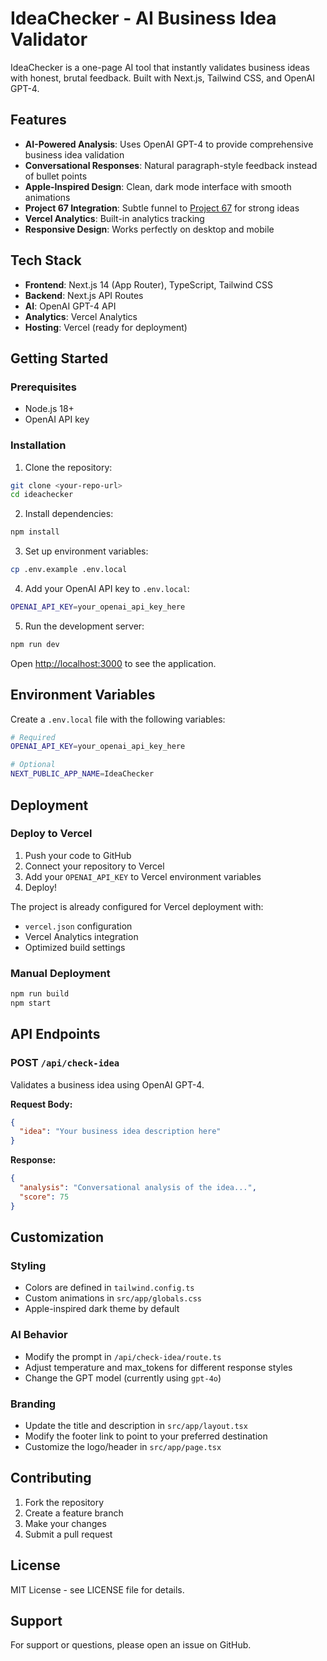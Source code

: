 # IdeaChecker - AI Business Idea Validator

IdeaChecker is a one-page AI tool that instantly validates business ideas with honest, brutal feedback. Built with Next.js, Tailwind CSS, and OpenAI GPT-4.

## Features

- **AI-Powered Analysis**: Uses OpenAI GPT-4 to provide comprehensive business idea validation
- **Conversational Responses**: Natural paragraph-style feedback instead of bullet points
- **Apple-Inspired Design**: Clean, dark mode interface with smooth animations
- **Project 67 Integration**: Subtle funnel to [Project 67](https://project67-six.vercel.app/) for strong ideas
- **Vercel Analytics**: Built-in analytics tracking
- **Responsive Design**: Works perfectly on desktop and mobile

## Tech Stack

- **Frontend**: Next.js 14 (App Router), TypeScript, Tailwind CSS
- **Backend**: Next.js API Routes
- **AI**: OpenAI GPT-4 API
- **Analytics**: Vercel Analytics
- **Hosting**: Vercel (ready for deployment)

## Getting Started

### Prerequisites

- Node.js 18+ 
- OpenAI API key

### Installation

1. Clone the repository:
```bash
git clone <your-repo-url>
cd ideachecker
```

2. Install dependencies:
```bash
npm install
```

3. Set up environment variables:
```bash
cp .env.example .env.local
```

4. Add your OpenAI API key to `.env.local`:
```bash
OPENAI_API_KEY=your_openai_api_key_here
```

5. Run the development server:
```bash
npm run dev
```

Open [http://localhost:3000](http://localhost:3000) to see the application.

## Environment Variables

Create a `.env.local` file with the following variables:

```bash
# Required
OPENAI_API_KEY=your_openai_api_key_here

# Optional
NEXT_PUBLIC_APP_NAME=IdeaChecker
```

## Deployment

### Deploy to Vercel

1. Push your code to GitHub
2. Connect your repository to Vercel
3. Add your `OPENAI_API_KEY` to Vercel environment variables
4. Deploy!

The project is already configured for Vercel deployment with:
- `vercel.json` configuration
- Vercel Analytics integration
- Optimized build settings

### Manual Deployment

```bash
npm run build
npm start
```

## API Endpoints

### POST `/api/check-idea`

Validates a business idea using OpenAI GPT-4.

**Request Body:**
```json
{
  "idea": "Your business idea description here"
}
```

**Response:**
```json
{
  "analysis": "Conversational analysis of the idea...",
  "score": 75
}
```

## Customization

### Styling
- Colors are defined in `tailwind.config.ts`
- Custom animations in `src/app/globals.css`
- Apple-inspired dark theme by default

### AI Behavior
- Modify the prompt in `/api/check-idea/route.ts`
- Adjust temperature and max_tokens for different response styles
- Change the GPT model (currently using `gpt-4o`)

### Branding
- Update the title and description in `src/app/layout.tsx`
- Modify the footer link to point to your preferred destination
- Customize the logo/header in `src/app/page.tsx`

## Contributing

1. Fork the repository
2. Create a feature branch
3. Make your changes
4. Submit a pull request

## License

MIT License - see LICENSE file for details.

## Support

For support or questions, please open an issue on GitHub.
